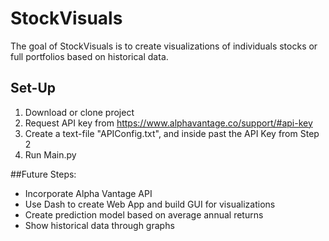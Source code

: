 # StockVisuals

The goal of StockVisuals is to create visualizations of individuals stocks or full portfolios based on historical data.

## Set-Up

1. Download or clone project
2. Request API key from https://www.alphavantage.co/support/#api-key
3. Create a text-file "APIConfig.txt", and inside past the API Key from Step 2
4. Run Main.py

##Future Steps:
* Incorporate Alpha Vantage API
* Use Dash to create Web App and build GUI for visualizations
* Create prediction model based on average annual returns
* Show historical data through graphs
